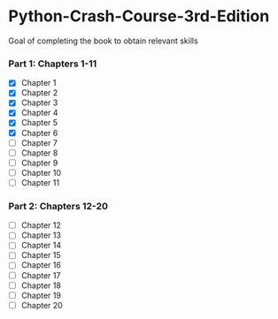 # Python-Crash-Course-3rd-Edition

Goal of completing the book to obtain relevant skills

### Part 1: Chapters 1-11

- [x] Chapter 1
- [x] Chapter 2
- [x] Chapter 3
- [x] Chapter 4
- [x] Chapter 5
- [x] Chapter 6
- [ ] Chapter 7
- [ ] Chapter 8
- [ ] Chapter 9
- [ ] Chapter 10
- [ ] Chapter 11

### Part 2: Chapters 12-20

- [ ] Chapter 12
- [ ] Chapter 13
- [ ] Chapter 14
- [ ] Chapter 15
- [ ] Chapter 16
- [ ] Chapter 17
- [ ] Chapter 18
- [ ] Chapter 19
- [ ] Chapter 20
